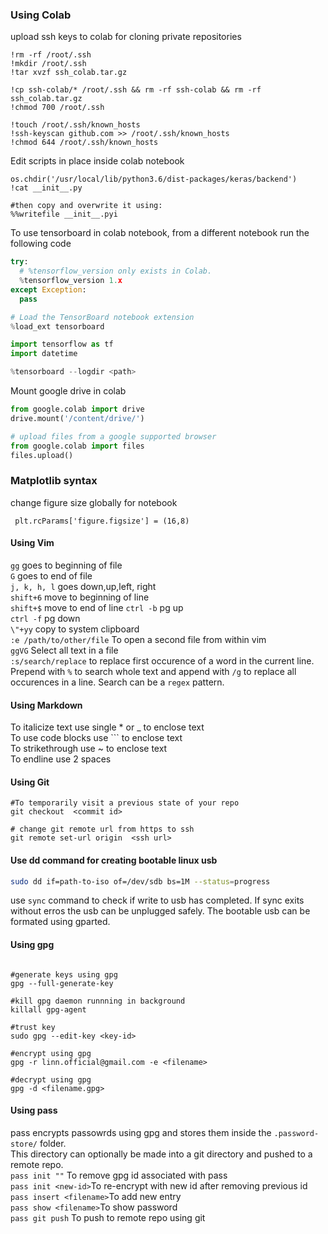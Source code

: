 ### Using Colab
upload ssh keys to colab for cloning private repositories
```!cp '/content/drive/My Drive/ssh_colab.tar.gz' .  
!rm -rf /root/.ssh  
!mkdir /root/.ssh  
!tar xvzf ssh_colab.tar.gz  

!cp ssh-colab/* /root/.ssh && rm -rf ssh-colab && rm -rf ssh_colab.tar.gz 
!chmod 700 /root/.ssh  

!touch /root/.ssh/known_hosts  
!ssh-keyscan github.com >> /root/.ssh/known_hosts  
!chmod 644 /root/.ssh/known_hosts
```
Edit scripts in place inside colab notebook
```
os.chdir('/usr/local/lib/python3.6/dist-packages/keras/backend')
!cat __init__.py

#then copy and overwrite it using:
%%writefile __init__.pyi
```

To use tensorboard in colab notebook, from a different notebook run the following code
```py
try:
  # %tensorflow_version only exists in Colab.
  %tensorflow_version 1.x
except Exception:
  pass

# Load the TensorBoard notebook extension
%load_ext tensorboard

import tensorflow as tf
import datetime

%tensorboard --logdir <path>
```
Mount google drive in colab 
```python
from google.colab import drive
drive.mount('/content/drive/')

# upload files from a google supported browser
from google.colab import files
files.upload()
```
### Matplotlib syntax
change figure size globally for notebook

``` plt.rcParams['figure.figsize'] = (16,8)```

#### Using Vim
```gg``` goes to beginning of file  
```G``` goes to end of file  
```j, k, h, l```  goes down,up,left, right  
```shift+6``` move to beginning of line  
```shift+$``` move to end of line
```ctrl -b``` pg up  
```ctrl -f```  pg down  
```\"+yy``` copy to system clipboard  
```:e /path/to/other/file``` To open a second file from within vim  
```ggVG``` Select all text in a file  
```:s/search/replace``` to replace first occurence of a word in the current line.
Prepend with ```%``` to search whole text and append with ```/g``` to replace all
occurences in a line. Search can be a ```regex``` pattern.


#### Using Markdown
To italicize text use single * or _ to enclose text  
To use code blocks use ``` to enclose text  
To strikethrough use ~ to enclose text  
To endline use 2 spaces  


#### Using Git
```git
#To temporarily visit a previous state of your repo
git checkout  <commit id>

# change git remote url from https to ssh 
git remote set-url origin  <ssh url>
```
#### Use dd command for creating bootable linux usb
```bash
sudo dd if=path-to-iso of=/dev/sdb bs=1M --status=progress
```
use ```sync``` command to check if write to usb has completed.
If sync exits without erros the usb can be unplugged safely.
The bootable usb can be formated using gparted.

#### Using gpg
```gpg --list-keys --keyid-format long

#generate keys using gpg
gpg --full-generate-key

#kill gpg daemon runnning in background
killall gpg-agent

#trust key
sudo gpg --edit-key <key-id>

#encrypt using gpg
gpg -r linn.official@gmail.com -e <filename>

#decrypt using gpg
gpg -d <filename.gpg>
```
#### Using pass
pass encrypts passowrds using gpg and stores them inside the ```.password-store/``` folder.  
This directory can optionally be made into a git directory and pushed to a remote repo.  
```pass init ""``` To remove gpg id associated with pass  
```pass init <new-id>```To re-encrypt with new id after removing previous id  
```pass insert <filename>```To add new entry  
```pass show <filename>```To show password  
```pass git push``` To push to remote repo using git


